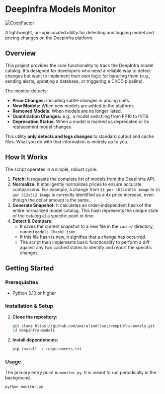 # DeepInfra Models Monitor

[![CodeFactor](https://www.codefactor.io/repository/github/amiralimollaei/deepinfra-models-monitor/badge)](https://www.codefactor.io/repository/github/amiralimollaei/deepinfra-models-monitor)

A lightweight, un-opinionated utility for detecting and logging model and pricing changes on the DeepInfra platform.

## Overview

This project provides the core functionality to track the DeepInfra model catalog. It's designed for developers who need a reliable way to detect changes but want to implement their own logic for handling them (e.g., sending alerts, updating a database, or triggering a CI/CD pipeline).

The monitor detects:

- **Price Changes:** Including subtle changes in pricing units.
- **New Models:** When new models are added to the platform.
- **Removed Models:** When models are no longer listed.
- **Quantization Changes:** e.g., a model switching from FP16 to INT8.
- **Deprecation Status:** When a model is marked as deprecated or its replacement model changes.

This utility **only detects and logs changes** to standard output and cache files. What you do with that information is entirely up to you.

## How It Works

The script operates in a simple, robust cycle:

1. **Fetch:** It requests the complete list of models from the DeepInfra API.
2. **Normalize:** It intelligently normalizes prices to ensure accurate comparisons. For example, a change from `$1 per 1024x1024 image` to `$1 per 512x512 image` is correctly identified as a 4x price increase, even though the dollar amount is the same.
3. **Generate Snapshot:** It calculates an order-independent hash of the entire normalized model catalog. This hash represents the unique state of the catalog at a specific point in time.
4. **Detect & Compare:**
    - It saves the current snapshot to a new file in the `cache/` directory, named `models_{hash}.json`.
    - If this file hash is new, it signifies that a change has occurred.
    - The script then implements basic functionality to perform a diff against any two cached states to identify and report the specific changes.

## Getting Started

### Prerequisites

- Python 3.10 or higher

### Installation & Setup

1. **Clone the repository:**

    ```bash
    git clone https://github.com/amiralimollaei/deepinfra-models.git
    cd deepinfra-models
    ```

2. **Install dependencies:**

    ```bash
    pip install -r requirements.txt
    ```

### Usage

The primary entry point is `monitor.py`.
It is meant to run periodically in the background.

```bash
python monitor.py
